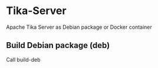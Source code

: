 # Tika-Server

Apache Tika Server as Debian package or Docker container


## Build Debian package (deb)

Call build-deb
